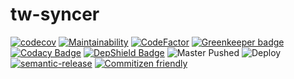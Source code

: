 # tw-syncer
[![codecov](https://codecov.io/gh/jianhan/tw-syncer/branch/master/graph/badge.svg)](https://codecov.io/gh/jianhan/tw-syncer)
[![Maintainability](https://api.codeclimate.com/v1/badges/f6e6d72ed38b11bcfc8e/maintainability)](https://codeclimate.com/github/jianhan/tw-syncer/maintainability)
[![CodeFactor](https://www.codefactor.io/repository/github/jianhan/tw-syncer/badge)](https://www.codefactor.io/repository/github/jianhan/tw-syncer) [![Greenkeeper badge](https://badges.greenkeeper.io/jianhan/tw-syncer.svg)](https://greenkeeper.io/)
[![Codacy Badge](https://api.codacy.com/project/badge/Grade/0efc1c075b694ca595080e9ea4880903)](https://www.codacy.com/manual/jianhan/tw-lambda?utm_source=github.com&amp;utm_medium=referral&amp;utm_content=jianhan/tw-lambda&amp;utm_campaign=Badge_Grade)
[![DepShield Badge](https://depshield.sonatype.org/badges/jianhan/tw-syncer/depshield.svg)](https://depshield.github.io)
![Master Pushed](https://github.com/jianhan/tw-syncer/workflows/Master%20Pushed/badge.svg)
![Deploy](https://github.com/jianhan/tw-syncer/workflows/Deploy/badge.svg)
[![semantic-release](https://img.shields.io/badge/%20%20%F0%9F%93%A6%F0%9F%9A%80-semantic--release-e10079.svg)](https://github.com/semantic-release/semantic-release)
[![Commitizen friendly](https://img.shields.io/badge/commitizen-friendly-brightgreen.svg)](http://commitizen.github.io/cz-cli/)
